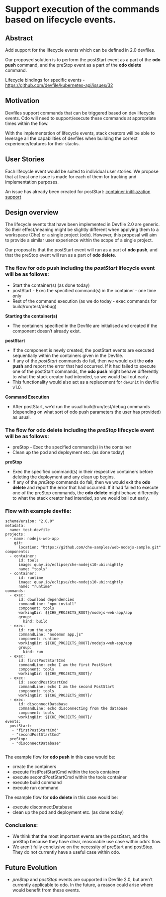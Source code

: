 # Support execution of the commands based on lifecycle events.

## Abstract
Add support for the lifecycle events which can be defined in 2.0 devfiles.

Our proposed solution is to perform the postStart event as a part of the **odo push** command, and the preStop event as a part of the **odo delete** command.

Lifecycle bindings for specific events - https://github.com/devfile/kubernetes-api/issues/32


## Motivation
Devfiles support commands that can be triggered based on dev lifecycle events. Odo will need to support/execute these commands at appropriate times within the flow.

With the implementation of lifecycle events, stack creators will be able to leverage all the capabilities of devfiles when building the correct experience/features for their stacks.

## User Stories
Each lifecycle event would be suited to individual user stories. We propose that at least one issue is made for each of them for tracking and implementation purposes.

An issue has already been created for postStart: [container initiliazation support](https://github.com/openshift/odo/issues/2936)

## Design overview

The lifecycle events that have been implemented in Devfile 2.0 are generic. So their effect/meaning might be slightly different when applying them to a workspace (Che) or a single project (odo). However, this proposal will aim to provide a similar user experience within the scope of a single project.

Our proposal is that the postStart event will run as a part of **odo push**, and that the preStop event will run as a part of **odo delete**.


### The flow for **odo push** including the *postStart* lifecycle event will be as follows:
 - Start the container(s) (as done today)
 - postStart - Exec the specified command(s) in the container - one time only
 - Rest of the command execution (as we do today - exec commands for build/run/test/debug)


**Starting the container(s)**
 - The containers specified in the Devfile are initialised and created if the component doesn’t already exist.

**postStart**
 - If the component is newly created, the postStart events are executed sequentially within the containers given in the Devfile. 
 - If any of the *postStart* commands do fail, then we would exit the **odo push** and report the error that had occurred. If it had failed to execute one of the postStart commands, the **odo push** might behave differently to what the stack creator had intended, so we would bail out early.
 - This functionality would also act as a replacement for `devInit` in devfile v1.0.

**Command Execution**
 - After postStart, we’d run the usual build/run/test/debug commands (depending on what sort of odo push parameters the user has provided) as usual.


### The flow for **odo delete** including the *preStop* lifecycle event will be as follows:
 - preStop - Exec the specified command(s) in the container
 - Clean up the pod and deployment etc. (as done today)

**preStop**
 - Exec the specified command(s) in their respective containers before deleting the deployment and any clean up begins.
  - If any of the *preStop* commands do fail, then we would exit the **odo delete** and report the error that had occurred. If it had failed to execute one of the preStop commands, the **odo delete** might behave differently to what the stack creator had intended, so we would bail out early.


### Flow with example devfile:
```
schemaVersion: "2.0.0"
metadata:
  name: test-devfile
projects:
  - name: nodejs-web-app
    git: 
      location: "https://github.com/che-samples/web-nodejs-sample.git"
components:
  - container:
      id: tools
      image: quay.io/eclipse/che-nodejs10-ubi:nightly
      name: "tools"
  - container:
      id: runtime
      image: quay.io/eclipse/che-nodejs10-ubi:nightly
      name: "runtime"
commands:
  - exec:
      id: download dependencies
      commandLine: "npm install"
      component: tools
      workingDir: ${CHE_PROJECTS_ROOT}/nodejs-web-app/app
      group:
        kind: build
  - exec:
      id: run the app
      commandLine: "nodemon app.js"
      component: runtime
      workingDir: ${CHE_PROJECTS_ROOT}/nodejs-web-app/app 
      group:
        kind: run  
  - exec:
      id: firstPostStartCmd
      commandLine: echo I am the first PostStart
      component: tools
      workingDir: ${CHE_PROJECTS_ROOT}/
  - exec:
      id: secondPostStartCmd
      commandLine: echo I am the second PostStart
      component: tools
      workingDir: ${CHE_PROJECTS_ROOT}/
  - exec:
      id: disconnectDatabase
      commandLine: echo disconnecting from the database
      component: tools
      workingDir: ${CHE_PROJECTS_ROOT}/
events:
  postStart:
   - "firstPostStartCmd"
   - "secondPostStartCmd"
  preStop:
   - "disconnectDatabase"
    
```

The example flow for **odo push** in this case would be:
 - create the containers
 - execute firstPostStartCmd within the tools container
 - execute secondPostStartCmd within the tools container
 - execute build command
 - execute run command

 The example flow for **odo delete** in this case would be:
 - execute disconnectDatabase
 - clean up the pod and deployment etc. (as done today)


### Conclusions:
 - We think that the most important events are the postStart, and the preStop because they have clear, reasonable use case within odo’s flow. 
 - We aren’t fully conclusive on the necessity of preStart and postStop. They do not currently have a useful case within odo.
 
 ## Future Evolution

 - *preStop* and *postStop* events are supported in Devfile 2.0, but aren't currently applicable to odo. In the future, a reason could arise where would benefit from these events.
 

